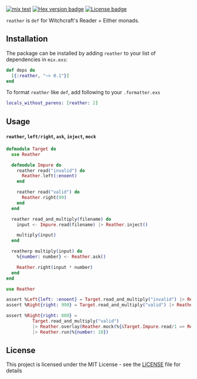 [![mix test](https://github.com/jechol/reather/workflows/mix%20test/badge.svg)](https://github.com/jechol/reather/actions)
[![Hex version badge](https://img.shields.io/hexpm/v/reather.svg)](https://hex.pm/packages/reather)
[![License badge](https://img.shields.io/hexpm/l/reather.svg)](https://github.com/jechol/reather/blob/master/LICENSE.md)

`reather` is `def` for Witchcraft's Reader + Either monads.

## Installation

The package can be installed by adding `reather` to your list of dependencies
in `mix.exs`:

```elixir
def deps do
  [{:reather, "~> 0.1"}]
end
```

To format `reather` like `def`, add following to your `.formatter.exs`

```elixir
locals_without_parens: [reather: 2]
```

## Usage

#### `reather`, `left/right`, `ask`, `inject`, `mock`

```elixir
defmodule Target do
  use Reather

  defmodule Impure do
    reather read("invalid") do
      Reather.left(:enoent)
    end

    reather read("valid") do
      Reather.right(99)
    end
  end

  reather read_and_multiply(filename) do
    input <- Impure.read(filename) |> Reather.inject()

    multiply(input)
  end

  reatherp multiply(input) do
    %{number: number} <- Reather.ask()

    Reather.right(input * number)
  end
end
```

```elixir
use Reather

assert %Left{left: :enoent} = Target.read_and_multiply("invalid") |> Reather.run()
assert %Right{right: 990} = Target.read_and_multiply("valid") |> Reather.run(%{number: 10})

assert %Right{right: 880} =
          Target.read_and_multiply("valid")
          |> Reather.overlay(Reather.mock(%{&Target.Impure.read/1 => Reather.right(88)}))
          |> Reather.run(%{number: 10})
```

## License

This project is licensed under the MIT License - see the [LICENSE](LICENSE.md) file for details
